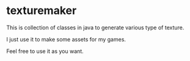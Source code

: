 # texturemaker
This is collection of classes in java to generate various type of texture.

I just use it to make some assets for my games.

Feel free to use it as you want.
